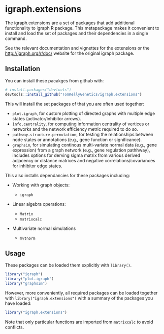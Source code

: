 igraph.extensions
=========

The igraph.extensions are a set of packages that add additional functionality to igraph R package. This metapackage makes it convenient to install and load the set of packages and their dependencies in a single command.

See the relevant documentation and vignettes for the extensions or the http://igraph.org/r/doc/ website for the original igraph package.

Installation
------------

You can install these pacakges from github with:

``` r
# install.packages("devtools")
devtools::install_github("TomKellyGenetics/igraph.extensions")
```

This will install the set packages of that you are often used together:

-   `plot.igraph`, for custom plotting of directed graphs with multiple edge states (activator/inhibitor arrows).
-   `info.centrality`, for computing information centrality of vertices or networks and the network efficiency metric required to do so.
-   `pathway.structure.permutation`, for testing the relationships between node states or annotations (e.g., gene function or significance).
-   `graphsim`, for simulating continous multi-variate normal data (e.g., gene expression) from a graph network (e.g., gene regulation pathhway), includes options for derving sigma matrix from various derived adjacency or distance matrices and negative correlations/covariances for inhibitor edge states.

This also installs dependancies for these packages including:

-   Working with graph objects:

    -   `igraph`

-   Linear algebra operations:

    -   `Matrix`
    -   `matrixcalc`

-   Multivariate normal simulations

    -   `mvtnorm`

Usage
-----

These packages can be loaded them explicitly with `library()`.

```r
library("igraph")
library("plot.igraph")
library("graphsim")
```

However, more conveniently, all required packages can be loaded together with `library("igraph.extensions")` with a summary of the packages you have loaded:

``` r
library("igraph.extensions")
```

Note that only particular functions are imported from `matrixcalc` to avoid conflicts.
